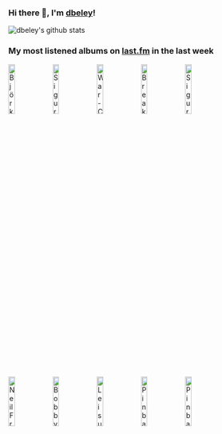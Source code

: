 ### Hi there 👋, I'm [dbeley](https://dbeley.ovh/en)!

![dbeley's github stats](https://github-readme-stats.vercel.app/api?username=dbeley)

### My most listened albums on [last.fm](https://www.last.fm/user/d_beley) in the last week

[<img src='https://lastfm.freetls.fastly.net/i/u/300x300/1cf1258c8a5037b745b4ba4fc6097a81.jpg' width='16%' height='16%' alt='Björk - Post'>](https://www.last.fm/music/bj%25c3%25b6rk/post)&nbsp;
[<img src='https://lastfm.freetls.fastly.net/i/u/300x300/7590f1a5be683812ef6d0effefde313b.jpg' width='16%' height='16%' alt='Sigur Rós - Ágætis byrjun'>](https://www.last.fm/music/sigur%2br%25c3%25b3s/%25c3%2581g%25c3%25a6tis%2bbyrjun)&nbsp;
[<img src='https://lastfm.freetls.fastly.net/i/u/300x300/ca78c0697eac44b3b7272161e0064718.jpg' width='16%' height='16%' alt='War - Colección Latina'>](https://www.last.fm/music/war/colecci%25c3%25b3n%2blatina)&nbsp;
[<img src='https://lastfm.freetls.fastly.net/i/u/300x300/1632103972f0a191e14f8dbc2c4bb196.jpg' width='16%' height='16%' alt='Breakbot - Remedy'>](https://www.last.fm/music/breakbot/remedy)&nbsp;
[<img src='https://lastfm.freetls.fastly.net/i/u/300x300/1d1a32ecc360b804704022d4b1c513b3.jpg' width='16%' height='16%' alt='Sigur Rós - Kveikur'>](https://www.last.fm/music/sigur%2br%25c3%25b3s/kveikur)&nbsp;
<br>
[<img src='https://lastfm.freetls.fastly.net/i/u/300x300/95a741d9268c8f193cf8dd43f45ebbc6.jpg' width='16%' height='16%' alt='Neil Frances - There Is No Neil Frances'>](https://www.last.fm/music/neil%2bfrances/there%2bis%2bno%2bneil%2bfrances)&nbsp;
[<img src='https://lastfm.freetls.fastly.net/i/u/300x300/9f2d13adedefed75eba2f545fc65659d.jpg' width='16%' height='16%' alt='Bobby Timmons - This Here Is Bobby Timmons'>](https://www.last.fm/music/bobby%2btimmons/this%2bhere%2bis%2bbobby%2btimmons)&nbsp;
[<img src='https://lastfm.freetls.fastly.net/i/u/300x300/c3bc06f5fbf763ddc197d2fe68134b4f.jpg' width='16%' height='16%' alt='Leisure - Sunsetter'>](https://www.last.fm/music/leisure/sunsetter)&nbsp;
[<img src='https://lastfm.freetls.fastly.net/i/u/300x300/77c34a95e311825c0d27245c48d7784b.jpg' width='16%' height='16%' alt='Pinback - Pinback'>](https://www.last.fm/music/pinback/pinback)&nbsp;
[<img src='https://lastfm.freetls.fastly.net/i/u/300x300/c71b465ea49e0fa5421b6a59aee039c3.jpg' width='16%' height='16%' alt='Pinback - Summer in Abaddon'>](https://www.last.fm/music/pinback/summer%2bin%2babaddon)&nbsp;
<br>

